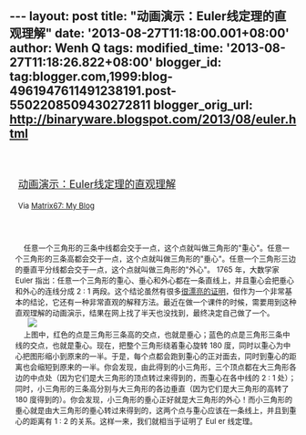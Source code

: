 --- layout: post title: "动画演示：Euler线定理的直观理解" date:
'2013-08-27T11:18:00.001+08:00' author: Wenh Q tags: modified\_time:
'2013-08-27T11:18:26.822+08:00' blogger\_id:
tag:blogger.com,1999:blog-4961947611491238191.post-5502208509430272811
blogger\_orig\_url: http://binaryware.blogspot.com/2013/08/euler.html
---
<div style="margin: 10px; padding: 5px;">

<div style="font-size: 18px;">

[\
动画演示：Euler线定理的直观理解](http://www.matrix67.com/blog/archives/5448)

</div>

<div style="font-size: 13px;">

Via [Matrix67: My Blog](http://www.matrix67.com/blog)

</div>

</div>

<div style="font-size: 13px; padding: 15px 0 10px 10px;">

    任意一个三角形的三条中线都会交于一点，这个点就叫做三角形的"重心"。任意一个三角形的三条高都会交于一点，这个点就叫做三角形的"垂心"。任意一个三角形三边的垂直平分线都会交于一点，这个点就叫做三角形的"外心"。
1765 年，大数学家 Euler
指出：任意一个三角形的重心、垂心和外心都在一条直线上，并且重心会把垂心和外心的连线分成
2 : 1
两段。这个结论虽然有很多[很漂亮的证明](http://www.matrix67.com/blog/archives/4340)，但作为一个非常基本的结论，它还有一种非常直观的解释方法。最近在做一个课件的时候，需要用到这种直观理解的动画演示，结果在网上找了半天也没找到，最终决定自己做了一个。\
      ![](http://www.matrix67.com/blogimage_2013/201308241.gif)\
    上图中，红色的点是三角形三条高的交点，也就是垂心；蓝色的点是三角形三条中线的交点，也就是重心。现在，把整个三角形绕着重心旋转
180
度，同时以重心为中心把图形缩小到原来的一半。于是，每个点都会跑到重心的正对面去，同时到重心的距离也会缩短到原来的一半。你会发现，由此得到的小三角形，三个顶点都在大三角形各边的中点处（因为它们是大三角形的顶点转过来得到的，而重心在各中线的
2 : 1
处）；同时，小三角形的三条高分别与大三角形的各边垂直（因为它们是大三角形的高转了
180
度得到的）。你会发现，小三角形的垂心正好就是大三角形的外心！而小三角形的垂心就是由大三角形的垂心转过来得到的，这两个点与重心应该在一条线上，并且到重心的距离有
1 : 2 的关系。这样一来，我们就相当于证明了 Eul er 线定理。

</div>

